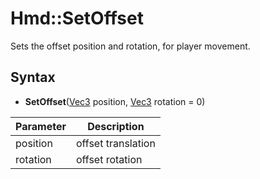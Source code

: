 # Hmd::SetOffset

Sets the offset position and rotation, for player movement.

## Syntax

- **SetOffset**([Vec3](Vec3.md) position, [Vec3](Vec3.md) rotation = 0)

| Parameter | Description |
|---|---|
| position | offset translation |
| rotation | offset rotation |
